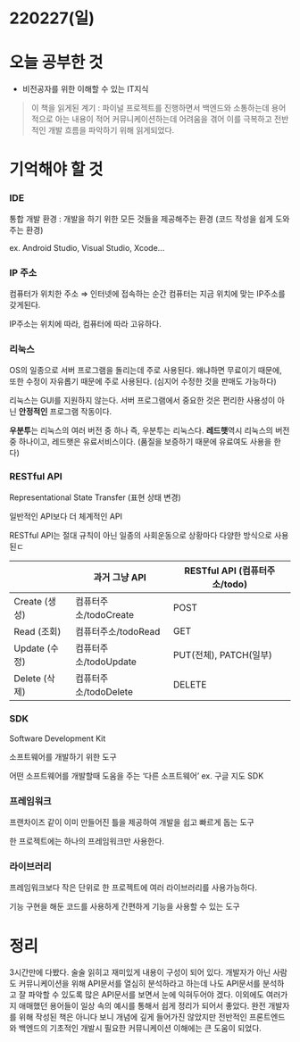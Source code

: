 # 220227(일)

# 오늘 공부한 것

- 비전공자를 위한 이해할 수 있는 IT지식

> 이 책을 읽게된 계기 : 파이널 프로젝트를 진행하면서 백엔드와 소통하는데 용어적으로 아는 내용이 적어 커뮤니케이션하는데 어려움을 겪어 이를 극복하고 전반적인 개발 흐름을 파악하기 위해 읽게되었다.
> 

# 기억해야 할 것

### IDE

통합 개발 환경 : 개발을 하기 위한 모든 것들을 제공해주는 환경 (코드 작성을 쉽게 도와주는 환경)

ex. Android Studio, Visual Studio, Xcode...

### IP 주소

컴퓨터가 위치한 주소 ⇒ 인터넷에 접속하는 순간 컴퓨터는 지금 위치에 맞는 IP주소를 갖게된다. 

IP주소는 위치에 따라, 컴퓨터에 따라 고유하다.

### 리눅스

OS의 일종으로 서버 프로그램을 돌리는데 주로 사용된다.
왜냐하면 무료이기 때문에, 또한 수정이 자유롭기 때문에 주로 사용된다. (심지어 수정한 것을 판매도 가능하다)

리눅스는 GUI를 지원하지 않는다. 
서버 프로그램에서 중요한 것은 편리한 사용성이 아닌 **안정적인** 프로그램 작동이다.

**우분투**는 리눅스의 여러 버전 중 하나 즉, 우분투는 리눅스다. 
**레드햇**역시 리눅스의 버전 중 하나이고, 레드햇은 유료서비스이다. (품질을 보증하기 때문에 유료여도 사용을 한다)

### RESTful API

Representational State Transfer (표현 상태 변경)

일반적인 API보다 더 체계적인 API

RESTful API는 절대 규칙이 아닌 일종의 사회운동으로 상황마다 다양한 방식으로 사용된ㄷ

|  | 과거 그냥 API | RESTful API (컴퓨터주소/todo) |
| --- | --- | --- |
| Create (생성) | 컴퓨터주소/todoCreate | POST |
| Read (조회) | 컴퓨터주소/todoRead | GET |
| Update (수정) | 컴퓨터주소/todoUpdate | PUT(전체), PATCH(일부) |
| Delete (삭제) | 컴퓨터주소/todoDelete | DELETE |

### SDK

Software Development Kit

소프트웨어를 개발하기 위한 도구

어떤 소프트웨어를 개발할때 도움을 주는 ‘다른 소프트웨어’ ex. 구글 지도 SDK

### 프레임워크

프랜차이즈 같이 이미 만들어진 틀을 제공하여 개발을 쉽고 빠르게 돕는 도구 

한 프로젝트에는 하나의 프레임워크만 사용한다. 

### 라이브러리

프레임워크보다 작은 단위로 한 프로젝트에 여러 라이브러리를 사용가능하다. 

기능 구현을 해둔 코드를 사용하게 간편하게 기능을 사용할 수 있는 도구 

# 정리

3시간만에 다봤다. 술술 읽히고 재미있게 내용이 구성이 되어 있다.
개발자가 아닌 사람도 커뮤니케이션을 위해 API문서를 열심히 분석하라고 하는데 나도 API문서를 분석하고 잘 파악할 수 있도록 많은 API문서를 보면서 눈에 익혀두어야 겠다. 
이외에도 여러가지 애매했던 용어들이 일상 속의 예시를 통해서 쉽게 정리가 되어서 좋았다. 완전 개발자를 위해 작성된 책은 아니다 보니 개념에 깊게 들어가진 않았지만 전반적인 프론트엔드와 백엔드의 기초적인 개발시 필요한 커뮤니케이션 이해에는 큰 도움이 되었다.
